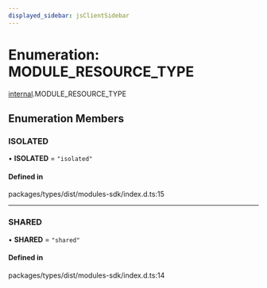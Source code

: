 ```yaml
---
displayed_sidebar: jsClientSidebar
---
```


# Enumeration: MODULE\_RESOURCE\_TYPE

[internal](../modules/internal-8.md).MODULE_RESOURCE_TYPE

## Enumeration Members

### ISOLATED

• **ISOLATED** = ``"isolated"``

#### Defined in

packages/types/dist/modules-sdk/index.d.ts:15

___

### SHARED

• **SHARED** = ``"shared"``

#### Defined in

packages/types/dist/modules-sdk/index.d.ts:14
